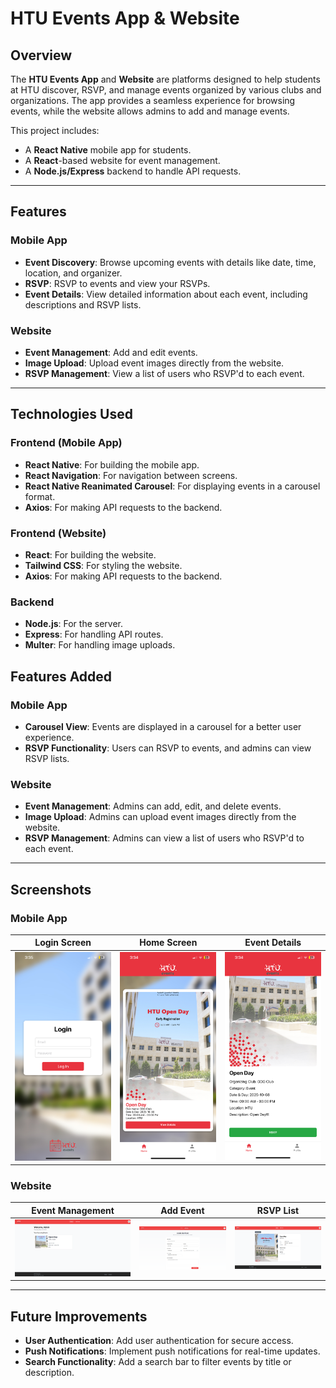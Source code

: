 # HTU Events App & Website

## Overview

The **HTU Events App** and **Website** are platforms designed to help students at HTU  discover, RSVP, and manage events organized by various clubs and organizations. The app provides a seamless experience for browsing events, while the website allows admins to add and manage events.

This project includes:
- A **React Native** mobile app for students.
- A **React**-based website for event management.
- A **Node.js/Express** backend to handle API requests.

---

## Features

### Mobile App
- **Event Discovery**: Browse upcoming events with details like date, time, location, and organizer.
- **RSVP**: RSVP to events and view your RSVPs.
- **Event Details**: View detailed information about each event, including descriptions and RSVP lists.

### Website
- **Event Management**: Add and edit events.
- **Image Upload**: Upload event images directly from the website.
- **RSVP Management**: View a list of users who RSVP'd to each event.

---

## Technologies Used

### Frontend (Mobile App)
- **React Native**: For building the mobile app.
- **React Navigation**: For navigation between screens.
- **React Native Reanimated Carousel**: For displaying events in a carousel format.
- **Axios**: For making API requests to the backend.

### Frontend (Website)
- **React**: For building the website.
- **Tailwind CSS**: For styling the website.
- **Axios**: For making API requests to the backend.

### Backend
- **Node.js**: For the server.
- **Express**: For handling API routes.
- **Multer**: For handling image uploads.

## Features Added

### Mobile App
- **Carousel View**: Events are displayed in a carousel for a better user experience.
- **RSVP Functionality**: Users can RSVP to events, and admins can view RSVP lists.

### Website
- **Event Management**: Admins can add, edit, and delete events.
- **Image Upload**: Admins can upload event images directly from the website.
- **RSVP Management**: Admins can view a list of users who RSVP'd to each event.

---

## Screenshots

### Mobile App
| Login Screen | Home Screen | Event Details |
|--------------|-------------|---------------|
| ![Login Screen](Screenshots/login.png) | ![Home Screen](Screenshots/home.png) | ![Event Details](Screenshots/details.png) |

### Website
| Event Management | Add Event | RSVP List |
|------------------|-----------|-----------|
| ![Event Management](Screenshots/website-events.png) | ![Add Event](Screenshots/add-event.png) | ![RSVP List](Screenshots/rsvp-list.png) |

---

## Future Improvements
- **User Authentication**: Add user authentication for secure access.
- **Push Notifications**: Implement push notifications for real-time updates.
- **Search Functionality**: Add a search bar to filter events by title or description.
